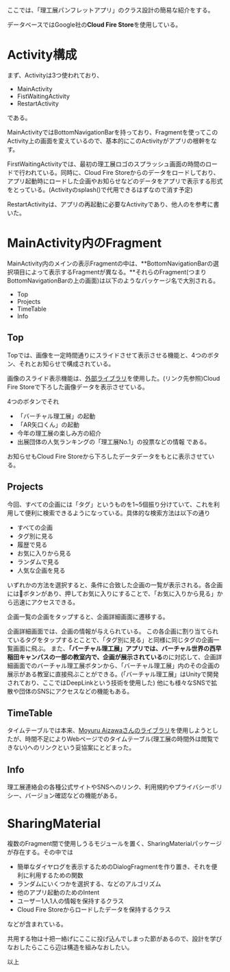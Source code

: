 ここでは、「理工展パンフレットアプリ」のクラス設計の簡易な紹介をする。

データベースではGoogle社の**Cloud Fire Store**を使用している。

# Activity構成

まず、Activityは3つ使われており、

- MainActivity
- FistWaitingActivity
- RestartActivity

である。

MainActivityではBottomNavigationBarを持っており、Fragmentを使ってこのActivity上の画面を変えているので、基本的にこのActivityがアプリの根幹をなす。

FirstWaitingActivityでは、最初の理工展ロゴのスプラッシュ画面の時間のロードで行われている。同時に、Cloud Fire Storeからのデータをロードしており、アプリ起動時にロードした企画やお知らせなどのデータをアプリで表示する形式をとっている。(Activityのsplash()で代用できるはずなので消す予定)

RestartActivityは、アプリの再起動に必要なActivityであり、他人のを参考に書いた。

# MainActivity内のFragment

MainActivity内のメインの表示Fragmentの中は、**BottomNavigationBarの選択項目によって表示するFragmentが異なる。**それらのFragment(つまりBottomNavigationBarの上の画面)は以下のようなパッケージ名で大別される。

- Top
- Projects
- TimeTable
- Info

## Top

Topでは、画像を一定時間通りにスライドさせて表示させる機能と、4つのボタン、それとお知らせで構成されている。

画像のスライド表示機能は、[外部ライブラリ](https://github.com/therealshabi/AutoImageFlipper)を使用した。(リンク先参照)Cloud Fire Storeで下ろした画像データを表示させている。

4つのボタンでそれ
- 「バーチャル理工展」の起動
- 「AR矢口くん」の起動
- 今年の理工展の楽しみ方の紹介
- 出展団体の人気ランキングの「理工展No.1」の投票などの情報
である。

お知らせもCloud Fire Storeから下ろしたデータデータをもとに表示させている。

## Projects

今回、すべての企画には「タグ」というものを1~5個振り分けていて、これを利用して便利に検索できるようになっている。具体的な検索方法は以下の通り
- すべての企画
- タグ別に見る
- 履歴で見る
- お気に入りから見る
- ランダムで見る
- 人気な企画を見る

いずれかの方法を選択すると、条件に合致した企画の一覧が表示される。各企画には💛ボタンがあり、押してお気に入りにすることで、「お気に入りから見る」から迅速にアクセスできる。

企画一覧の企画をタップすると、企画詳細画面に遷移する。

企画詳細画面では、企画の情報が与えられている。
この各企画に割り当てられているタグをタップするとことで、「タグ別に見る」と同様に同じタグの企画一覧画面に飛ぶ。
また、**「バーチャル理工展」アプリでは、バーチャル世界の西早稲田キャンパスの一部の教室内で、企画が展示されている**のに対応して、企画詳細画面でのバーチャル理工展ボタンから、「バーチャル理工展」内のその企画の展示がある教室に直接飛ぶことができる。(「バーチャル理工展」はUnityで開発されており、ここではDeepLinkという技術を使用した)
他にも様々なSNSで拡散や団体のSNSにアクセスなどの機能もある。

## TimeTable

タイムテーブルでは本来、[Moyuru Aizawaさんのライブラリ](https://github.com/MoyuruAizawa/TimetableLayout)を使用しようとしたが、時間不足によりWebページでのタイムテーブル(理工展の時間外は閲覧できない)へのリンクという妥協案にとどまった。

## Info

理工展連絡会の各種公式サイトやSNSへのリンク、利用規約やプライバシーポリシー、バージョン確認などの機能がある。

# SharingMaterial

複数のFragment間で使用しうるモジュールを置く、SharingMaterialパッケージが存在する。その中では
- 簡単なダイヤログを表示するためのDialogFragmentを作り置き、それを便利に利用するための関数
- ランダムにいくつかを選択する、などのアルゴリズム
- 他のアプリ起動のためのIntent
- ユーザー1人1人の情報を保持するクラス
- Cloud Fire Storeからロードしたデータを保持するクラス

などが含まれている。

共用する物は十把一絡げにここに投げ込んでしまった節があるので、設計を学びなおしたらここら辺は構造を組みなおしたい。

以上